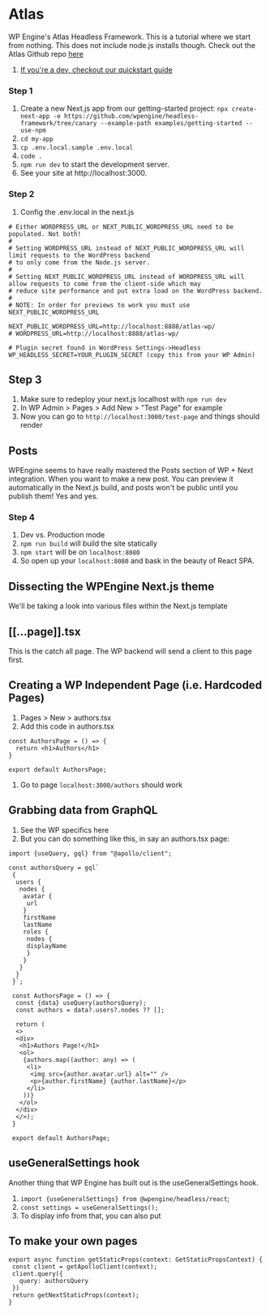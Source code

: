 # Atlas
WP Engine's Atlas Headless Framework. This is a tutorial where we start from nothing. This does not include node.js installs though. Check out the Atlas Github repo [here](https://github.com/wpengine/headless-framework)

1. [If you're a dev, checkout our quickstart guide](https://github.com/KamabokoDesign/atlas-quickstart)

### Step 1
1. Create a new Next.js app from our getting-started project: `npx create-next-app -e https://github.com/wpengine/headless-framework/tree/canary --example-path examples/getting-started --use-npm`
1. `cd my-app`
1. `cp .env.local.sample .env.local`
1. `code .`
1. `npm run dev` to start the development server.
1. See your site at http://localhost:3000.

### Step 2
1. Config the .env.local in the next.js
```
# Either WORDPRESS_URL or NEXT_PUBLIC_WORDPRESS_URL need to be populated. Not both!
#
# Setting WORDPRESS_URL instead of NEXT_PUBLIC_WORDPRESS_URL will limit requests to the WordPress backend
# to only come from the Node.js server.
#
# Setting NEXT_PUBLIC_WORDPRESS_URL instead of WORDPRESS_URL will allow requests to come from the client-side which may
# reduce site performance and put extra load on the WordPress backend.
#
# NOTE: In order for previews to work you must use NEXT_PUBLIC_WORDPRESS_URL

NEXT_PUBLIC_WORDPRESS_URL=http://localhost:8888/atlas-wp/
# WORDPRESS_URL=http://localhost:8888/atlas-wp/

# Plugin secret found in WordPress Settings->Headless
WP_HEADLESS_SECRET=YOUR_PLUGIN_SECRET (copy this from your WP Admin)
```

## Step 3
1. Make sure to redeploy your next.js localhost with `npm run dev`
1. In WP Admin > Pages > Add New > "Test Page" for example
1. Now you can go to `http://localhost:3000/test-page` and things should render

## Posts
WPEngine seems to have really mastered the Posts section of WP + Next integration. When you want to make a new post. You can preview it automatically in the Next.js build, and posts won't be public until you publish them! Yes and yes.

### Step 4
1. Dev vs. Production mode
1. `npm run build` will build the site statically
1. `npm start` will be on `localhost:8080` 
1. So open up your `localhost:8080` and bask in the beauty of React SPA. 

## Dissecting the WPEngine Next.js theme
We'll be taking a look into various files within the Next.js template

## [[...page]].tsx
This is the catch all page. The WP backend will send a client to this page first. 

## Creating a WP Independent Page (i.e. Hardcoded Pages)
1. Pages > New > authors.tsx
1. Add this code in authors.tsx
```
const AuthorsPage = () => {
  return <h1>Authors</h1>
}

export default AuthorsPage;
```
1. Go to page `localhost:3000/authors` should work

## Grabbing data from GraphQL
1. See the WP specifics here
2. But you can do something like this, in say an authors.tsx page:

```
import {useQuery, gql} from "@apollo/client";

const authorsQuery = gql`
 {
  users {
   nodes {
    avatar {
     url
    }
    firstName
    lastName
    roles {
     nodes {
     displayName
     }
    }
   }
  }
 }`;
 
 const AuthorsPage = () => {
  const {data} useQuery(authorsQuery);
  const authors = data?.users?.nodes ?? [];
  
  return (
  <>
  <div>
   <h1>Authors Page!</h1>
   <ol>
    {authors.map((author: any) => (
     <li>
      <img src={author.avatar.url} alt="" />
      <p>{author.firstName} {author.lastName}</p>
     </li>
    ))}
   </ol>
  </div>
  </>);
 }
 
 export default AuthorsPage;
 ```
 
 ## useGeneralSettings hook
 Another thing that WP Engine has built out is the useGeneralSettings hook. 
 
 1.  `import {useGeneralSettings} from @wpengine/headless/react`; 
 2.  `const settings = useGeneralSettings();`
 3.  To display info from that, you can also put


## To make your own pages

 ```
 export async function getStaticProps(context: GetStaticPropsContext) {
  const client = getApolloClient(context);
  client.query({
    query: authorsQuery
  })
  return getNextStaticProps(context);
 }
 ```
